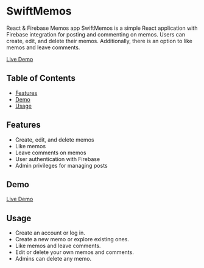 # SwiftMemos
React &amp; Firebase Memos app
SwiftMemos is a simple React application with Firebase integration for posting and commenting on memos. 
Users can create, edit, and delete their memos. Additionally, there is an option to like memos and leave comments.

[Live Demo](https://swift-memos.vercel.app/)

## Table of Contents
- [Features](#features)
- [Demo](#demo)
- [Usage](#usage)

## Features
- Create, edit, and delete memos
- Like memos
- Leave comments on memos
- User authentication with Firebase
- Admin privileges for managing posts

## Demo
[Live Demo](https://swift-memos.vercel.app/)

## Usage
- Create an account or log in.
- Create a new memo or explore existing ones.
- Like memos and leave comments.
- Edit or delete your own memos and comments.
- Admins can delete any memo.
